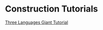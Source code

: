 # Construction Tutorials
[Three Languages Giant Tutorial](https://archive.principia-web.se/level/1661)
